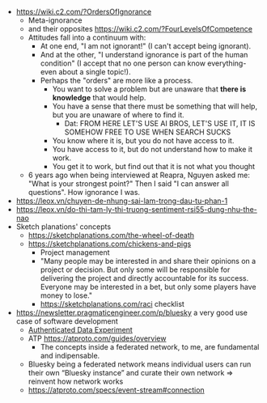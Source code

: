 - https://wiki.c2.com/?OrdersOfIgnorance
	- Meta-ignorance
	- and their opposites https://wiki.c2.com/?FourLevelsOfCompetence
	- Attitudes fall into a continuum with:
		- At one end, "I am not ignorant!" (I can't accept being ignorant).
		- And at the other, "I understand ignorance is part of the human condition" (I accept that no one person can know everything-even about a single topic!).
		- Perhaps the "orders" are more like a process.
			- You want to solve a problem but are unaware that **there is** **knowledge** that would help.
			- You have a sense that there must be something that will help, but you are unaware of where to find it.
				- Dat: FROM HERE LET'S USE AI BROS, LET'S USE IT, IT IS SOMEHOW FREE TO USE WHEN SEARCH SUCKS
			- You know where it is, but you do not have access to it.
			- You have access to it, but do not understand how to make it work.
			- You get it to work, but find out that it is not what you thought
	- 6 years ago when being interviewed at Reapra, Nguyen asked me: "What is your strongest point?" Then I said "I can answer all questions". How ignorance I was.
- https://leox.vn/chuyen-de-nhung-sai-lam-trong-dau-tu-phan-1
- https://leox.vn/do-thi-tam-ly-thi-truong-sentiment-rsi55-dung-nhu-the-nao
- Sketch planations' concepts
	- https://sketchplanations.com/the-wheel-of-death
	- https://sketchplanations.com/chickens-and-pigs
		- Project management
		- "Many people may be interested in and share their opinions on a project or decision. But only some will be responsible for delivering the project and directly accountable for its success. Everyone may be interested in a bet, but only some players have money to lose."
		- https://sketchplanations.com/raci checklist
- https://newsletter.pragmaticengineer.com/p/bluesky a very good use case of software development
	- [Authenticated Data Experiment](https://bsky.social/about/blog/5-4-2022-working-in-public)
	- ATP https://atproto.com/guides/overview
		- The concepts inside a federated network, to me, are fundamental and indipensable.
	- Bluesky being a federated network means individual users can run their own “Bluesky instance” and curate their own network => reinvent how network works
	- https://atproto.com/specs/event-stream#connection